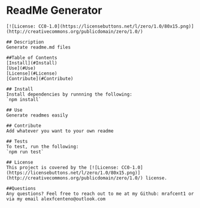# ReadMe Generator
    [![License: CC0-1.0](https://licensebuttons.net/l/zero/1.0/80x15.png)](http://creativecommons.org/publicdomain/zero/1.0/)

    ## Description
    Generate readme.md files

    ##Table of Contents
    [Install](#Install)
    [Use](#Use)
    [License](#License)
    [Contribute](#Contribute)

    ## Install
    Install dependencies by runnning the following:
    `npm install`

    ## Use
    Generate readmes easily

    ## Contribute
    Add whatever you want to your own readme

    ## Tests
    To test, run the following:
    `npm run test`

    ## License
    This project is covered by the [![License: CC0-1.0](https://licensebuttons.net/l/zero/1.0/80x15.png)](http://creativecommons.org/publicdomain/zero/1.0/) license.

    ##Questions
    Any questions? Feel free to reach out to me at my Github: mrafcent1 or via my email alexfcenteno@outlook.com
  